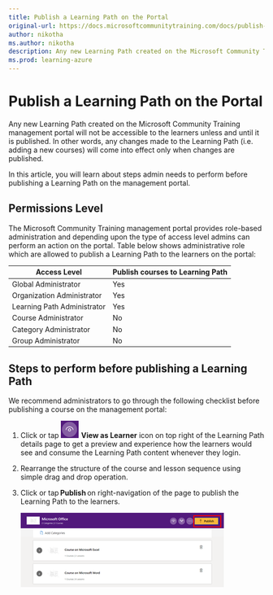 ```yaml
---
title: Publish a Learning Path on the Portal
original-url: https://docs.microsoftcommunitytraining.com/docs/publish-a-learning-path-on-the-portal
author: nikotha
ms.author: nikotha
description: Any new Learning Path created on the Microsoft Community Training management portal will not be accessible to the leaners unless and until it is published.
ms.prod: learning-azure
---
```


# Publish a Learning Path on the Portal

Any new Learning Path created on the Microsoft Community Training management portal will not be accessible to the learners unless and until it is published. In other words, any changes made to the Learning Path (i.e. adding a new courses) will come into effect only when changes are published.

In this article, you will learn about steps admin needs to perform before publishing a Learning Path on the management portal.

## Permissions Level

The Microsoft Community Training management portal provides role-based administration and depending upon the type of access level admins can perform an action on the portal. Table below shows administrative role which are allowed to publish a Learning Path to the learners on the portal:

| Access Level  | Publish courses to Learning Path |
| --- | --- |
| Global Administrator | Yes |
| Organization Administrator | Yes |
| Learning Path Administrator | Yes |
| Course Administrator | No |
| Category Administrator | No |
| Group Administrator | No |

## Steps to perform before publishing a Learning Path

We recommend administrators to go through the following checklist before publishing a course on the management portal:

1. Click or tap ![Click](../../../media/image%28394%29.png) **View as Learner** icon on top right of the Learning Path details page to get a preview and experience how the learners would see and consume the Learning Path content whenever they login.

2. Rearrange the structure of the course and lesson sequence using simple drag and drop operation.

3. Click or tap **Publish** on right-navigation of the page to publish the Learning Path to the learners.

    ![Click Publish](../../../media/image%28395%29.png)
